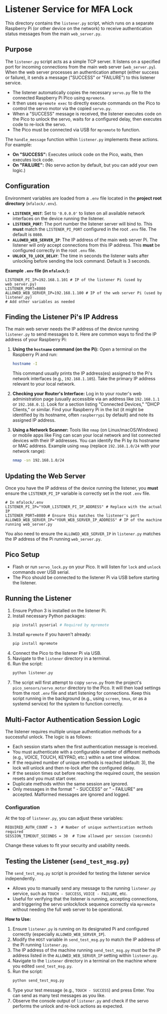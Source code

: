 # Listener Service for MFA Lock

This directory contains the `listener.py` script, which runs on a separate Raspberry Pi (or other device on the network) to receive authentication status messages from the main `web_server.py`.

## Purpose

The `listener.py` script acts as a simple TCP server. It listens on a specified port for incoming connections from the main web server (`web_server.py`). When the web server processes an authentication attempt (either success or failure), it sends a message ("SUCCESS" or "FAILURE") to this listener service.

- The listener automatically copies the necessary `servo.py` file to the connected Raspberry Pi Pico using `mpremote`.
- It then uses `mpremote exec` to directly execute commands on the Pico to control the servo motor via the copied `servo.py`.
- When a "SUCCESS" message is received, the listener executes code on the Pico to unlock the servo, waits for a configured delay, then executes code to re-lock the servo.
- The Pico must be connected via USB for `mpremote` to function.

The `handle_message` function within `listener.py` implements these actions. For example:
- **On "SUCCESS":** Executes unlock code on the Pico, waits, then executes lock code.
- **On "FAILURE":** (No servo action by default, but you can add your own logic.)

## Configuration

Environment variables are loaded from a `.env` file located in the **project root directory** (`mfalock/.env`).

- **`LISTENER_HOST`**: Set to `'0.0.0.0'` to listen on all available network interfaces on the device running the listener.
- **`LISTENER_PORT`**: The port number the listener server will bind to. This **must** match the `LISTENER_PI_PORT` configured in the root `.env` file. The default is `8080`.
- **`ALLOWED_WEB_SERVER_IP`**: The IP address of the main web server Pi. The listener will *only* accept connections from this IP address. This **must** be configured correctly in the root `.env` file.
- **`UNLOCK_TO_LOCK_DELAY`**: The time in seconds the listener waits after unlocking before sending the lock command. Default is 3 seconds.

**Example `.env` file (in `mfalock/`):**
```dotenv
LISTENER_PI_IP=192.168.1.101 # IP of the listener Pi (used by web_server.py)
LISTENER_PORT=8080
ALLOWED_WEB_SERVER_IP=192.168.1.100 # IP of the web server Pi (used by listener.py)
# Add other variables as needed
```

## Finding the Listener Pi's IP Address

The main web server needs the IP address of the device running `listener.py` to send messages to it. Here are common ways to find the IP address of your Raspberry Pi:

1.  **Using the `hostname` command (on the Pi):**
    Open a terminal on the Raspberry Pi and run:
    ```bash
    hostname -I
    ```
    This command usually prints the IP address(es) assigned to the Pi's network interfaces (e.g., `192.168.1.105`). Take the primary IP address relevant to your local network.

2.  **Checking your Router's Interface:**
    Log in to your router's web administration page (usually accessible via an address like `192.168.1.1` or `192.168.0.1`). Look for a section listing "Connected Devices," "DHCP Clients," or similar. Find your Raspberry Pi in the list (it might be identified by its hostname, often `raspberrypi` by default) and note its assigned IP address.

3.  **Using a Network Scanner:**
    Tools like `nmap` (on Linux/macOS/Windows) or mobile apps like Fing can scan your local network and list connected devices with their IP addresses. You can identify the Pi by its hostname or MAC address.
    Example using `nmap` (replace `192.168.1.0/24` with your network range):
    ```bash
    nmap -sn 192.168.1.0/24
    ```

## Updating the Web Server

Once you have the IP address of the device running the listener, you **must** ensure the `LISTENER_PI_IP` variable is correctly set in the root `.env` file.

```dotenv
# In mfalock/.env
LISTENER_PI_IP="YOUR_LISTENER_PI_IP_ADDRESS" # Replace with the actual IP
LISTENER_PORT=8080 # Ensure this matches the listener's port
ALLOWED_WEB_SERVER_IP="YOUR_WEB_SERVER_IP_ADDRESS" # IP of the machine running web_server.py
```

You also need to ensure the `ALLOWED_WEB_SERVER_IP` in `listener.py` matches the IP address of the Pi running `web_server.py`.

## Pico Setup

- Flash or run `servo_lock.py` on your Pico. It will listen for `lock` and `unlock` commands over USB serial.
- The Pico should be connected to the listener Pi via USB before starting the listener.

## Running the Listener

1.  Ensure Python 3 is installed on the listener Pi.
2.  Install necessary Python packages:
    ```bash
    pip install pyserial # Required by mpremote
    ```
3.  Install `mpremote` if you haven't already:
    ```bash
    pip install mpremote
    ```
4.  Connect the Pico to the listener Pi via USB.
5.  Navigate to the `listener` directory in a terminal.
6.  Run the script:
    ```bash
    python listener.py
    ```
7.  The script will first attempt to copy `servo.py` from the project's `pico_sensors/servo_motor` directory to the Pico. It will then load settings from the root `.env` file and start listening for connections. Keep this script running in the background (e.g., using `screen`, `tmux`, or as a systemd service) for the system to function correctly.

## Multi-Factor Authentication Session Logic

The listener requires multiple unique authentication methods for a successful unlock. The logic is as follows:

- Each session starts when the first authentication message is received.
- You must authenticate with a configurable number of different methods (e.g., VOICE, TOUCH, KEYPAD, etc.) within a set time window.
- If the required number of unique methods is reached (default: 3), the lock will unlock and then re-lock after the configured delay.
- If the session times out before reaching the required count, the session resets and you must start over.
- Duplicate methods within the same session are ignored.
- Only messages in the format "<METHOD> - SUCCESS" or "<METHOD> - FAILURE" are accepted. Malformed messages are ignored and logged.

### Configuration

At the top of `listener.py`, you can adjust these variables:

```
REQUIRED_AUTH_COUNT = 3  # Number of unique authentication methods required
SESSION_TIMEOUT_SECONDS = 30  # Time allowed per session (seconds)
```

Change these values to fit your security and usability needs.

## Testing the Listener (`send_test_msg.py`)

The `send_test_msg.py` script is provided for testing the listener service independently.

- Allows you to manually send any message to the running `listener.py` service, such as `TOUCH - SUCCESS`, `VOICE - FAILURE`, etc.
- Useful for verifying that the listener is running, accepting connections, and triggering the servo unlock/lock sequence correctly via `mpremote` without needing the full web server to be operational.

**How to Use:**

1.  Ensure `listener.py` is running on its designated Pi and configured correctly (especially `ALLOWED_WEB_SERVER_IP`).
2.  Modify the `HOST` variable in `send_test_msg.py` to match the IP address of the Pi running `listener.py`.
3.  The IP address of the machine running `send_test_msg.py` must be the IP address listed in the `ALLOWED_WEB_SERVER_IP` setting within `listener.py`.
4.  Navigate to the `listener` directory in a terminal on the machine where you edited `send_test_msg.py`.
5.  Run the script:
    ```bash
    python send_test_msg.py
    ```
6.  Type your test message (e.g., `TOUCH - SUCCESS`) and press Enter. You can send as many test messages as you like.
7.  Observe the console output of `listener.py` and check if the servo performs the unlock and re-lock actions as expected.
